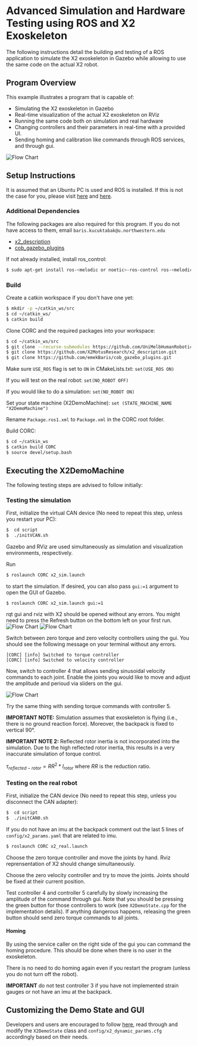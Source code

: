 # Advanced Simulation and Hardware Testing using ROS and X2 Exoskeleton

The following instructions detail the building and testing of a ROS application to simulate the X2 exoskeleton in Gazebo
 while allowing to use the same code on the actual X2 robot.

## Program Overview

This example illustrates a program that is capable of:

* Simulating the X2 exoskeleton in Gazebo
* Real-time visualization of the actual X2 exoskeleton on RViz
* Running the same code both on simulation and real hardware
* Changing controllers and their parameters in real-time with a provided UI.
* Sending homing and calibration like commands through ROS services, and through gui.

![Flow Chart](../img/x2_realtimeViz.png)

## Setup Instructions

It is assumed that an Ubuntu PC is used and ROS is installed. If this is not the case for you, please visit [here](InstallLinux.md) and [here](InstallROS.md).

### Additional Dependencies

The following packages are also required for this program. If you do not have access to them, email `baris.kucuktabak@u.northwestern.edu`

* [x2_description](https://github.com/X2MotusResearch/x2_description)
* [cob_gazebo_plugins](https://github.com/emekBaris/cob_gazebo_plugins)

If not already installed, install ros_control:
```bash
$ sudo apt-get install ros-<melodic or noetic>-ros-control ros-<melodic or noetic>-ros-controllers
```

### Build

Create a catkin workspace if you don't have one yet:
```bash
$ mkdir -p ~/catkin_ws/src
$ cd ~/catkin_ws/
$ catkin build
```

Clone CORC and the required packages into your workspace:
```bash
$ cd ~/catkin_ws/src
$ git clone --recurse-submodules https://github.com/UniMelbHumanRoboticsLab/CANOpenRobotController.git
$ git clone https://github.com/X2MotusResearch/x2_description.git
$ git clone https://github.com/emekBaris/cob_gazebo_plugins.git
```

Make sure `USE_ROS` flag is set to `ON` in CMakeLists.txt:
```set(USE_ROS ON)```

If you will test on the real robot:
```set(NO_ROBOT OFF)```

If you would like to do a simulation: 
```set(NO_ROBOT ON)```

Set your state machine (X2DemoMachine):
```set (STATE_MACHINE_NAME "X2DemoMachine")```

Rename `Package.ros1.xml` to `Package.xml` in the CORC root folder.

Build CORC:
```bash
$ cd ~/catkin_ws
$ catkin build CORC
$ source devel/setup.bash
```

## Executing the X2DemoMachine

The following testing steps are advised to follow initially:

### Testing the simulation

First, initialize the virtual CAN device (No need to repeat this step, unless you restart your PC):

```bash
$  cd script
$  ./initVCAN.sh
```

Gazebo and RViz are used simultaneously as simulation and visualization environments, respectively.

Run
```bash
$ roslaunch CORC x2_sim.launch
```

to start the simulation. If desired, you can also pass ```gui:=1``` argument to open the GUI of Gazebo.

```bash
$ roslaunch CORC x2_sim.launch gui:=1
```

rqt gui and rviz with X2 should be opened without any errors.
 You might need to press the Refresh button on the bottom left on your first run.
![Flow Chart](../img/x2_gui.png) ![Flow Chart](../img/x2_rviz.png)

Switch between zero torque and zero velocity controllers using the gui. You should see the following message on your terminal without any errors.
```
[CORC] [info] Switched to torque controller
[CORC] [info] Switched to velocity controller
```

Now, switch to controller 4 that allows sending sinusoidal velocity commands to each joint. 
Enable the joints you would like to move and adjust the amplitude and perioud via sliders on the gui.

![Flow Chart](../img/x2_sin_rviz.gif)

Try the same thing with sending torque commands with controller 5.

**IMPORTANT NOTE:** Simulation assumes that exoskeleton is flying (i.e., there is no ground reaction force). 
Moreover, the backpack is fixed to vertical 90°.

**IMPORTANT NOTE 2:** Reflected rotor inertia is not incorporated into the simulation. 
Due to the high reflected rotor inertia, this results in a very inaccurate simulation of torque control.

$\tau_{reflected-rotor} = RR^2*I_{rotor}$ where $RR$ is the reduction ratio.

### Testing on the real robot

First, initialize the CAN device (No need to repeat this step, unless you disconnect the CAN adapter):

```bash
$  cd script
$  ./initCAN0.sh
```

If you do not have an imu at the backpack comment out the last 5 lines of ```config/x2_params.yaml``` that are related to imu.

```bash
$ roslaunch CORC x2_real.launch
```

Choose the zero torque controller and move the joints by hand. Rviz reprensentation of X2 should change simultaneously.

Choose the zero velocity controller and try to move the joints. Joints should be fixed at their current position.

Test controller 4 and controller 5 carefully by slowly increasing the amplitude of the command through gui. 
Note that you should be pressing the green button for those controllers to work (see ```X2DemoState.cpp``` for the implementation details). 
If anything dangerous happens, releasing the green button should send zero torque commands to all joints.

#### Homing
By using the service caller on the right side of the gui you can command the homing procedure. 
This should be done when there is no user in the exoskeleton.

There is no need to do homing again even if you restart the program (unless you do not turn off the robot).

**IMPORTANT** do not test controller 3 if you have not implemented strain gauges or not have an imu at the backpack.

## Customizing the Demo State and GUI

Developers and users are encouraged to follow [here](../3.Software/CustomApplication), read through and modify the  ```X2DemoState``` class and ```config/x2_dynamic_params.cfg``` accordingly based on their needs. 



